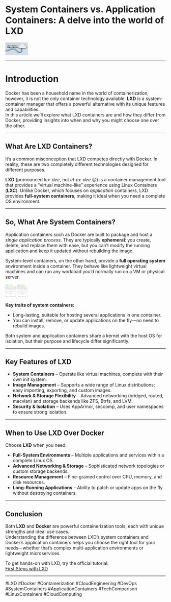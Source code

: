 # System Containers vs. Application Containers: A delve into the world of LXD

<img src="/images/blog/dockerlxd.png" alt="DockerLXD" height="40" />

---

# Introduction

Docker has been a household name in the world of containerization; however, it is not the only container technology available. **LXD** is a system-container manager that offers a powerful alternative with its unique features and capabilities.  
In this article we’ll explore what LXD containers are and how they differ from Docker, providing insights into when and why you might choose one over the other.

---

## What Are LXD Containers?

It’s a common misconception that LXD competes directly with Docker. In reality, these are two completely different technologies designed for different purposes.

**LXD** (pronounced *lex-dee*, not *el-ex-dee* 😉) is a container management tool that provides a “virtual machine-like” experience using Linux Containers (**LXC**). Unlike Docker, which focuses on *application* containers, LXD provides **full-system containers**, making it ideal when you need a complete OS environment.

---

## So, What Are System Containers?

Application containers such as Docker are built to package and host a *single application process*. They are typically **ephemeral**: you create, delete, and replace them with ease, but you can’t modify the running application and keep it updated without rebuilding the image.

System-level containers, on the other hand, provide a **full operating system** environment inside a container. They behave like lightweight virtual machines and can run any workload you’d normally run on a VM or physical server.

<img src="/images/blog/systemcontainers.png" alt="DockerLXD" height="40" />

**Key traits of system containers:**

- Long-lasting, suitable for hosting several applications in one container.
- You can install, remove, or update applications on the fly—no need to rebuild images.

Both system and application containers share a kernel with the host OS for isolation, but their purpose and lifecycle differ significantly.

---

## Key Features of LXD

- **System Containers** – Operate like virtual machines, complete with their own init system.  
- **Image Management** – Supports a wide range of Linux distributions; easy importing, exporting, and custom images.  
- **Network & Storage Flexibility** – Advanced networking (bridged, routed, macvlan) and storage backends like ZFS, Btrfs, and LVM.  
- **Security & Isolation** – Uses AppArmor, seccomp, and user namespaces to ensure strong isolation.

---

## When to Use LXD Over Docker

Choose **LXD** when you need:

- **Full-System Environments** – Multiple applications and services within a complete Linux OS.
- **Advanced Networking & Storage** – Sophisticated network topologies or custom storage backends.
- **Resource Management** – Fine-grained control over CPU, memory, and disk resources.
- **Long-Running Applications** – Ability to patch or update apps on the fly without destroying containers.

---

## Conclusion

Both **LXD** and **Docker** are powerful containerization tools, each with unique strengths and ideal use cases.  
Understanding the difference between LXD’s system containers and Docker’s application containers helps you choose the right tool for your needs—whether that’s complex multi-application environments or lightweight microservices.

To get hands-on with LXD, try the official tutorial:  
[First Steps with LXD](https://documentation.ubuntu.com/lxd/en/latest/tutorial/first_steps/)

---

#LXD #Docker #Containerization #CloudEngineering #DevOps #SystemContainers #ApplicationContainers #TechComparison #LinuxContainers #CloudComputing
